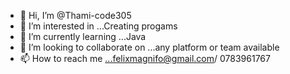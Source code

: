 - 👋 Hi, I’m @Thami-code305
- 👀 I’m interested in ...Creating progams
- 🌱 I’m currently learning ...Java
- 💞️ I’m looking to collaborate on ...any platform or team available
- 📫 How to reach me ...felixmagnifo@gmail.com/ 0783961767

<!---Thank you!
Thami-code305/Thami-code305 is a ✨ special ✨ repository because its `README.md` (this file) appears on your GitHub profile.
You can click the Preview link to take a look at your changes.
--->
